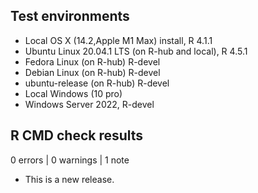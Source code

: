 ## Test environments

* Local OS X (14.2,Apple M1 Max) install, R 4.1.1
* Ubuntu Linux 20.04.1 LTS (on R-hub and local), R 4.5.1
* Fedora Linux (on R-hub) R-devel
* Debian Linux (on R-hub) R-devel
* ubuntu-release (on R-hub) R-devel
* Local Windows (10 pro)
* Windows Server 2022, R-devel

## R CMD check results

0 errors | 0 warnings | 1 note

* This is a new release.
